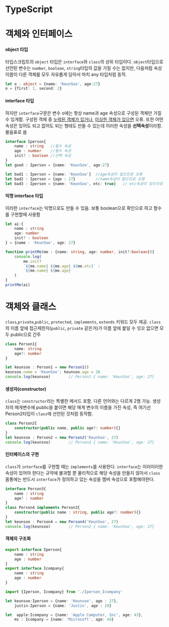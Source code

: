 # TypeScript
# 객체와 인터페이스

#### object 타입

타입스크립트의 `object` 타입은 `interface`와 `class`의 상위 타입이다. `object`타입으로 선언된 변수는 `number`, `boolean`, `string`타입의 값을 가질 수는 없지만, 다음처럼 속성 이름이 다른 객체를 모두 자유롭게 담아서 마치 any 타입처럼 동작.

```typescript
let o : object = {name: 'KeunSoo', age:27}
o = {first: 1, second: 2}
```



#### interface 타입

하지만 `interface`구문은 변수 o에는 항상 name과 age 속성으로 구성된 객체만 가질 수 있게함. 구성된 객체 중 <u>누락된 객체가 있거나</u>, <u>이상한 객체가 있으면</u> 오류. 또한 어떤 속성은 있어도 되고 없어도 되는 형태도 만들 수 있는데 이러한 속성을 **선택속성**이라함. 물음표로 씀

```typescript
interface Iperson{
    name : string	//필수 속성
    age : number	//필수 속성
    init? : boolean	//선택 속성
}
let good : Iperson = {name: 'KeunSoo', age:27}

let bad1 : Iperson = {name: 'KeunSoo'}	//age속성이 없으므로 오류
let bad2 : Iperson = {age : 27}			//name속성이 없으므로 오류
let bad3 : Iperson = {name: 'KeunSoo', etc: true}	// etc속성이 있으므로 오류
```



#### 익명 interface 타입

이러한 `interface`는 익명으로도 만들 수 있음. 보통 boolean으로 확인으로 하고 함수를 구현할때 사용함

```typescript
let ai:{
    name : string
    age: number
    init? : boolean
} = {name : 'KeunSoo', age: 27}

function printMe(me : {name: string, age: number, init?:boolean}){
    console.log(
    	me.init?
        `${me.name} ${me.age} ${me.etc}` :
        `${me.name} ${me.age}`
    )
}
printMe(ai)
```



# 객체와 클래스

`class`,`private`,`public`, `protected`, `implements`, `extends` 키워드 모두 제공. `class`의 이름 앞에 접근제한자(`public`, `private` 같은거)가 이름 앞에 붙일 수 잇꼬 없으면 모두  public으로 간주

```typescript
class Person1{
    name: string
    age?: number
}

let keunsoo : Person1 = new Person1()
keunsoo.name = 'KeunSoo'; keunsoo.age = 26
console.log(keunsoo)		// Person1 { name: 'KeunSoo', age: 27}
```



#### 생성자(constructor)

`class`는 `constructor`라는 특별한 메서드 포함. 다른 언어와는 다르게 2행 가능. 생성자의 매게변수에 public을 붙이면 해당 매게 변수의 이름을 가진 속성, 즉 여기선 Person2타입이 `class`에 선언된 것처럼 동작함.

```typescript
class Person2{
    constructor(public name, public age?: number){}
}
let keunsoo : Person2 = new Person2('KeunSoo', 27)
console.log(keunsoo)		// Person2 { name: 'KeunSoo', age: 27}
```



#### 인터페이스의 구현

`class`가 `interface`를 구현할 때는 `implements`를 사용한다. `interface`는 이러이러한 속성이 있어야 한다는 규약에 불과할 뿐 물리적으로 해당 속성을 만들지 않아서 `class`몸통에는 반드시 `interface`가 정의하고 있는 속성을 멤버 속성으로 포함해야한다.

```typescript
interface Person3{
    name : string
    age? : number
}
class Person4 implements Person3{
    constructor(public name : string, public age?: number){}
}
let keunsoo : Person4 = new Person4('KeunSoo', 27)
console.log(keunsoo)		// Person2 { name: 'KeunSoo', age: 27}
```



#### 객체의 구조화

```typescript
export interface Iperson{
    name : string
    age : number
}
export interface Icompany{
    name : string
    age : number
}
```

```typescript
import {Iperson, Icompany} from './Iperson_Icompany'

let keunsoo:Iperson = {name: 'Keunsoo', age : 27},
    justin:Iperson = {name: 'Justin', age : 28}

let  apple:Icompany = {name: 'Apple Computer, Inc', age: 43},
    ms : Icompany = {name: 'Microsoft', age: 44}
```

